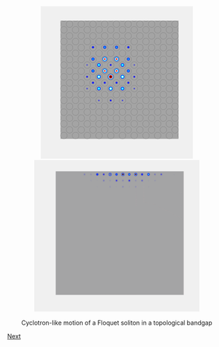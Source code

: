 <p align="center">
<img src="imageN/SolitonEvolution_GIF_2.gif" width="350" title="This is a Title"/> <img src="imageN/Edgepropagation_GIF-1.gif" width="380"/>
</p>

<p align="center">
Cyclotron-like motion of a Floquet soliton in a topological bandgap
</p>

[Next](home2.md)
